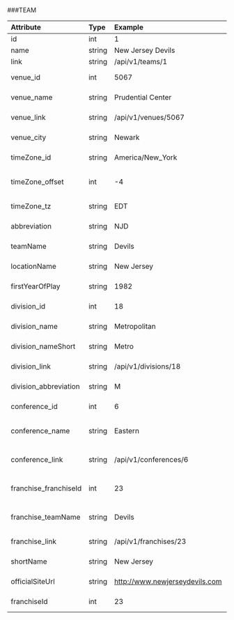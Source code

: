 ###TEAM

| Attribute                     | Type      | Example                           | Endpoint                          |
|:------------------------------|:----------|:----------------------------------|:----------------------------------|
| id                            | int       | 1                                 | teams id                          |
| name                          | string    | New Jersey Devils                 | teams name                        |
| link                          | string    | /api/v1/teams/1                   | teams link                        |
| venue_id                      | int       | 5067                              | teams venue id                    |
| venue_name                    | string    | Prudential Center                 | teams venue name                  |
| venue_link                    | string    | /api/v1/venues/5067               | teams venue link                  |
| venue_city                    | string    | Newark                            | teams venue city                  |
| timeZone_id                   | string    | America/New_York                  | teams venue id timeZone id        |
| timeZone_offset               | int       | -4                                | teams venue id timeZone offset    |
| timeZone_tz                   | string    | EDT                               | teams venue id timeZone tz        |
| abbreviation                  | string    | NJD                               | teams abbreviation                |
| teamName                      | string    | Devils                            | teams teamName                    |
| locationName                  | string    | New Jersey                        | teams locationName                |
| firstYearOfPlay               | string    | 1982                              | teams firstYearOfPlay             |
| division_id                   | int       | 18                                | teams division id                 |
| division_name                 | string    | Metropolitan                      | teams division name               |
| division_nameShort            | string    | Metro                             | teams division nameShort          |
| division_link                 | string    | /api/v1/divisions/18              | teams division link               |
| division_abbreviation         | string    | M                                 | teams division abbreviation       |
| conference_id                 | int       | 6                                 | teams conference id               |
| conference_name               | string    | Eastern                           | teams conference name             |
| conference_link               | string    | /api/v1/conferences/6             | teams conference link             |
| franchise_franchiseId         | int       | 23                                | teams franchise franchiseId       |
| franchise_teamName            | string    | Devils                            | teams franchise teamName          |
| franchise_link                | string    | /api/v1/franchises/23             | teams franchise link              |
| shortName                     | string    | New Jersey                        | teams shortName                   |
| officialSiteUrl               | string    | http://www.newjerseydevils.com    | teams officialSiteUrl             |
| franchiseId                   | int       | 23                                | teams franchiseId                 |
